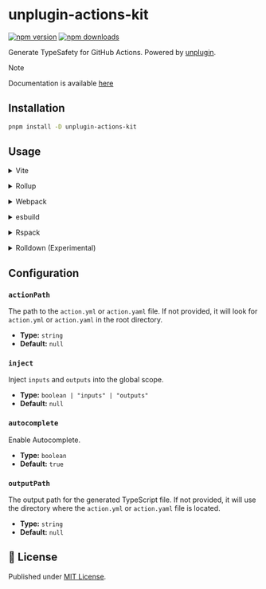 # unplugin-actions-kit

[![npm version][npm-version-src]][npm-version-href]
[![npm downloads][npm-downloads-src]][npm-downloads-href]

Generate TypeSafety for GitHub Actions. Powered by [unplugin](https://github.com/unjs/unplugin).

> [!NOTE]
> Documentation is available [here](https://actions-kit.pages.dev)

## Installation

```bash
pnpm install -D unplugin-actions-kit
```

## Usage

<details>
<summary>Vite</summary><br/>

```ts
// vite.config.ts
import ActionsKitPlugin from "unplugin-actions-kit/vite";

export default defineConfig({
  plugins: [
    ActionsKitPlugin({
      /* options */
    }),
  ],
});
```

<br/></details>

<details>
<summary>Rollup</summary><br/>

```ts
// rollup.config.js
import ActionsKitPlugin from "unplugin-actions-kit/rollup";

export default {
  plugins: [
    ActionsKitPlugin({
      /* options */
    }),
  ],
};
```

<br/></details>

<details>
<summary>Webpack</summary><br/>

```ts
// webpack.config.js
module.exports = {
  /* ... */
  plugins: [
    require("unplugin-actions-kit/webpack").default({
      /* options */
    }),
  ],
};
```

<br/></details>

<details>
<summary>esbuild</summary><br/>

```ts
// esbuild.config.js
import { build } from "esbuild";
import ActionsKitPlugin from "unplugin-actions-kit/esbuild";

build({
  /* ... */
  plugins: [
    ActionsKitPlugin({
      /* options */
    }),
  ],
});
```

<br/></details>

<details>
<summary>Rspack</summary><br/>

```ts
// rspack.config.mjs
import ActionsKitPlugin from "unplugin-actions-kit/rspack";

/** @type {import("@rspack/core").Configuration} */
export default {
  plugins: [
    ActionsKitPlugin({
      /* options */
    }),
  ],
};
```

<br/></details>

<details>
<summary>Rolldown (Experimental)</summary><br/>

```ts
// rolldown.config.js
import { defineConfig } from "rolldown";
import ActionsKitPlugin from "unplugin-actions-kit/rolldown";

export default defineConfig({
  input: "./index.js",
  plugins: [
    ActionsKitPlugin({
      /* options */
    }),
  ],
});
```

<br/></details>

## Configuration

### `actionPath`

The path to the `action.yml` or `action.yaml` file.
If not provided, it will look for `action.yml` or `action.yaml` in the root directory.

- **Type:** `string`
- **Default:** `null`

### `inject`

Inject `inputs` and `outputs` into the global scope.

- **Type:** `boolean | "inputs" | "outputs"`
- **Default:** `null`

### `autocomplete`

Enable Autocomplete.

- **Type:** `boolean`
- **Default:** `true`

### `outputPath`

The output path for the generated TypeScript file.
If not provided, it will use the directory where the `action.yml` or `action.yaml` file is located.

- **Type:** `string`
- **Default:** `null`

## 📄 License

Published under [MIT License](./LICENSE).

[npm-version-src]: https://img.shields.io/npm/v/unplugin-actions-kit?style=flat&colorA=18181B&colorB=4169E1
[npm-version-href]: https://npmjs.com/package/unplugin-actions-kit
[npm-downloads-src]: https://img.shields.io/npm/dm/unplugin-actions-kit?style=flat&colorA=18181B&colorB=4169E1
[npm-downloads-href]: https://npmjs.com/package/unplugin-actions-kit
